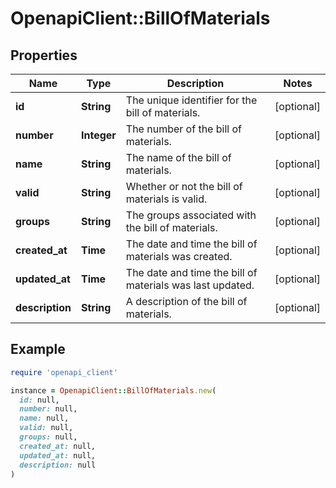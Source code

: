 # OpenapiClient::BillOfMaterials

## Properties

| Name | Type | Description | Notes |
| ---- | ---- | ----------- | ----- |
| **id** | **String** | The unique identifier for the bill of materials. | [optional] |
| **number** | **Integer** | The number of the bill of materials. | [optional] |
| **name** | **String** | The name of the bill of materials. | [optional] |
| **valid** | **String** | Whether or not the bill of materials is valid. | [optional] |
| **groups** | **String** | The groups associated with the bill of materials. | [optional] |
| **created_at** | **Time** | The date and time the bill of materials was created. | [optional] |
| **updated_at** | **Time** | The date and time the bill of materials was last updated. | [optional] |
| **description** | **String** | A description of the bill of materials. | [optional] |

## Example

```ruby
require 'openapi_client'

instance = OpenapiClient::BillOfMaterials.new(
  id: null,
  number: null,
  name: null,
  valid: null,
  groups: null,
  created_at: null,
  updated_at: null,
  description: null
)
```

